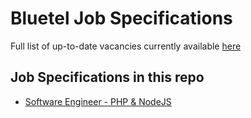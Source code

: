 # Bluetel Job Specifications

Full list of up-to-date vacancies currently available [here](https://bluetel.workable.com)

## Job Specifications in this repo
- [Software Engineer - PHP & NodeJS](software-engineer-php-nodejs.md)
